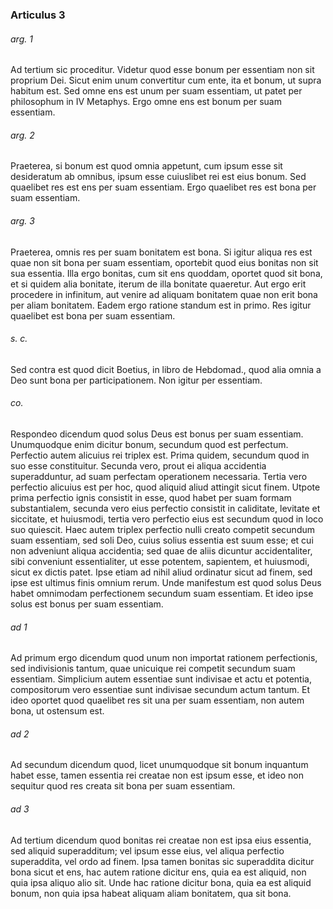 ### Articulus 3

###### arg. 1
Ad tertium sic proceditur. Videtur quod esse bonum per essentiam non sit proprium Dei. Sicut enim unum convertitur cum ente, ita et bonum, ut supra habitum est. Sed omne ens est unum per suam essentiam, ut patet per philosophum in IV Metaphys. Ergo omne ens est bonum per suam essentiam.

###### arg. 2
Praeterea, si bonum est quod omnia appetunt, cum ipsum esse sit desideratum ab omnibus, ipsum esse cuiuslibet rei est eius bonum. Sed quaelibet res est ens per suam essentiam. Ergo quaelibet res est bona per suam essentiam.

###### arg. 3
Praeterea, omnis res per suam bonitatem est bona. Si igitur aliqua res est quae non sit bona per suam essentiam, oportebit quod eius bonitas non sit sua essentia. Illa ergo bonitas, cum sit ens quoddam, oportet quod sit bona, et si quidem alia bonitate, iterum de illa bonitate quaeretur. Aut ergo erit procedere in infinitum, aut venire ad aliquam bonitatem quae non erit bona per aliam bonitatem. Eadem ergo ratione standum est in primo. Res igitur quaelibet est bona per suam essentiam.

###### s. c.
Sed contra est quod dicit Boetius, in libro de Hebdomad., quod alia omnia a Deo sunt bona per participationem. Non igitur per essentiam.

###### co.
Respondeo dicendum quod solus Deus est bonus per suam essentiam. Unumquodque enim dicitur bonum, secundum quod est perfectum. Perfectio autem alicuius rei triplex est. Prima quidem, secundum quod in suo esse constituitur. Secunda vero, prout ei aliqua accidentia superadduntur, ad suam perfectam operationem necessaria. Tertia vero perfectio alicuius est per hoc, quod aliquid aliud attingit sicut finem. Utpote prima perfectio ignis consistit in esse, quod habet per suam formam substantialem, secunda vero eius perfectio consistit in caliditate, levitate et siccitate, et huiusmodi, tertia vero perfectio eius est secundum quod in loco suo quiescit. Haec autem triplex perfectio nulli creato competit secundum suam essentiam, sed soli Deo, cuius solius essentia est suum esse; et cui non adveniunt aliqua accidentia; sed quae de aliis dicuntur accidentaliter, sibi conveniunt essentialiter, ut esse potentem, sapientem, et huiusmodi, sicut ex dictis patet. Ipse etiam ad nihil aliud ordinatur sicut ad finem, sed ipse est ultimus finis omnium rerum. Unde manifestum est quod solus Deus habet omnimodam perfectionem secundum suam essentiam. Et ideo ipse solus est bonus per suam essentiam.

###### ad 1
Ad primum ergo dicendum quod unum non importat rationem perfectionis, sed indivisionis tantum, quae unicuique rei competit secundum suam essentiam. Simplicium autem essentiae sunt indivisae et actu et potentia, compositorum vero essentiae sunt indivisae secundum actum tantum. Et ideo oportet quod quaelibet res sit una per suam essentiam, non autem bona, ut ostensum est.

###### ad 2
Ad secundum dicendum quod, licet unumquodque sit bonum inquantum habet esse, tamen essentia rei creatae non est ipsum esse, et ideo non sequitur quod res creata sit bona per suam essentiam.

###### ad 3
Ad tertium dicendum quod bonitas rei creatae non est ipsa eius essentia, sed aliquid superadditum; vel ipsum esse eius, vel aliqua perfectio superaddita, vel ordo ad finem. Ipsa tamen bonitas sic superaddita dicitur bona sicut et ens, hac autem ratione dicitur ens, quia ea est aliquid, non quia ipsa aliquo alio sit. Unde hac ratione dicitur bona, quia ea est aliquid bonum, non quia ipsa habeat aliquam aliam bonitatem, qua sit bona.

